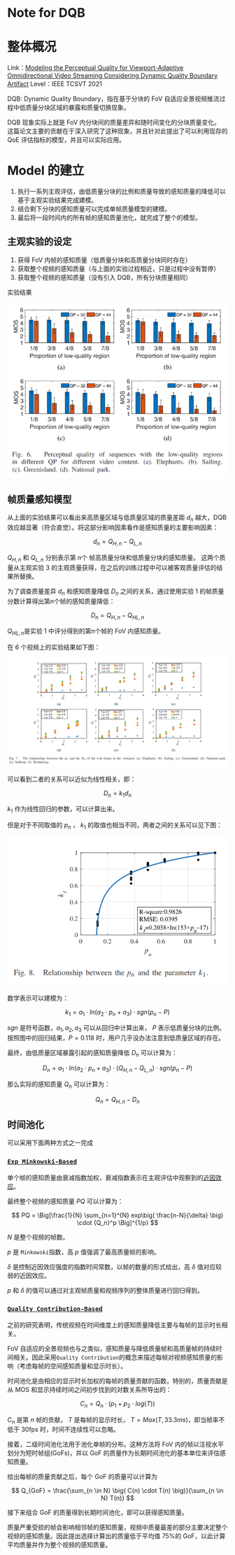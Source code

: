 # Note for DQB


# 整体概况

Link：[Modeling the Perceptual Quality for Viewport-Adaptive Omnidirectional Video Streaming Considering Dynamic Quality Boundary Artifact](https://ieeexplore.ieee.org/document/9317771)
Level：IEEE TCSVT 2021

DQB: Dynamic Quality Boundary，指在基于分块的 FoV 自适应全景视频推流过程中低质量分块区域的暴露和质量切换现象。

DQB 现象实际上就是 FoV 内分块间的质量差异和随时间变化的分块质量变化。
这篇论文主要的贡献在于深入研究了这种现象，并且针对此提出了可以利用现存的 QoE 评估指标的模型，并且可以实际应用。

# Model 的建立

1. 执行一系列主观评估，由低质量分块的比例和质量导致的感知质量的降低可以基于主观实验结果完成建模。
2. 结合剩下分块的感知质量可以完成单帧质量模型的建模。
3. 最后将一段时间内的所有帧的感知质量池化，就完成了整个的模型。

## 主观实验的设定

1. 获得 FoV 内帧的感知质量（低质量分块和高质量分块同时存在）
2. 获取整个视频的感知质量（与上面的实验过程相近，只是过程中没有暂停）
3. 获取整个视频的感知质量（没有引入 DQB，所有分块质量相同）

实验结果

![quality-with-different-proportion-low-quality](https://raw.githubusercontent.com/ayamir/blog-imgs/main/quality-with-different-proportion-low-quality.png)

## 帧质量感知模型

从上面的实验结果可以看出来高质量区域与低质量区域的质量差距 $d_n$ 越大，DQB 效应越显著（符合直觉）。将这部分影响因素看作是感知质量的主要影响因素：

$$
d_n = Q_{H, n} - Q_{L, n}
$$

$Q_{H, n}$ 和 $Q_{L, n}$ 分别表示第 $n$个 帧高质量分块和低质量分块的感知质量。
这两个质量从主观实验 3 的主观质量获得，在之后的训练过程中可以被客观质量评估的结果所替换。

为了调查质量差异 $d_n$ 和感知质量降低 $D_n$ 之间的关系，通过使用实验 1 的帧质量分数计算得出第$n$个帧的感知质量降低：

$$
D_n = Q_{H, n} - Q_{HL, n}
$$

$Q_{HL, n}$是实验 1 中评分得到的第$n$个帧的 FoV 内感知质量。

在 6 个视频上的实验结果如下图：

![relationship-with-Dn-and-dn](https://raw.githubusercontent.com/ayamir/blog-imgs/main/relationship-with-Dn-and-dn.png)

可以看到二者的关系可以近似为线性相关，即：

$$
D_n = k_1 d_n
$$

$k_1$ 作为线性回归的参数，可以计算出来。

但是对于不同取值的 $p_n$ ， $k_1$ 的取值也相当不同，两者之间的关系可以见下图：

![relationship-with-pn-and-k1](https://raw.githubusercontent.com/ayamir/blog-imgs/main/relationship-with-pn-and-k1.png)

数学表示可以建模为：

$$
k_1 = a_1 \cdot ln(a_2 \cdot p_n + a_3) \cdot sgn(p_n - P)
$$

$sgn$ 是符号函数，$a_1, a_2, a_3$ 可以从回归中计算出来， $P$ 表示低质量分块的比例。按照图中的回归结果，$P = 0.118$ 时，用户几乎没办法注意到低质量区域的存在。

最终，由低质量区域暴露引起的感知质量降低 $D_n$ 可以计算为：

$$
D_n = a_1 \cdot ln(a_2 \cdot p_n + a_3) \cdot (Q_{H, n} - Q_{L, n}) \cdot sgn(p_n - P)
$$

那么实际的感知质量 $Q_n$ 可以计算为：

$$
Q_n = Q_{H, n} - D_n
$$

## 时间池化

可以采用下面两种方式之一完成

### [`Exp Minkowski-Based`](https://ieeexplore.ieee.org/document/6603210)

单个帧的感知质量由衰减指数加权，衰减指数表示在主观评估中观察到的[近因效应](https://www.spiedigitallibrary.org/conference-proceedings-of-spie/3299/1/Viewer-response-to-time-varying-video-quality/10.1117/12.320109.short?SSO=1)。

最终整个视频的感知质量 $PQ$ 可以计算为：

$$
PQ = \Big[\frac{1}{N} \sum_{n=1}^{N} exp\big( \frac{n-N}{\delta} \big) \cdot {Q_n}^p \Big]^{1/p}
$$

$N$ 是整个视频的帧数。

$p$ 是 `Minkowski`指数，高 $p$ 值强调了最高质量帧的影响。

$\delta$ 是控制近因效应强度的指数时间常数，以帧的数量的形式给出，高 $\delta$ 值对应较弱的近因效应。

$p$ 和 $\delta$ 的值可以通过对主观帧质量和视频序列的整体质量进行回归得到。

### [`Quality Contribution-Based`](https://ieeexplore.ieee.org/document/6235989)

之前的研究表明，传统视频在时间维度上的感知质量降低主要与每帧的显示时长相关。

FoV 自适应的全景视频也与之类似，感知质量与降低质量帧和高质量帧的持续时间相关。因此采用`Quality Contribution`的概念来描述每帧对视频感知质量的影响（考虑每帧的空间感知质量和显示时长）。

时间池化是由相应的显示时长加权的每帧的质量贡献的函数，特别的，质量贡献是从 MOS 和显示持续时间之间初步找到的对数关系所导出的：

$$
C_n = Q_n \cdot (p_1 + p_2 \cdot log(T))
$$

$C_n$ 是第 $n$ 帧的贡献， $T$ 是每帧的显示时长， $T = Max(T, 33.3ms)$，即当帧率不低于 30fps 时，时间不连续性可以忽略。

接着，二级时间池化法用于池化单帧的分布。这种方法将 FoV 内的帧以注视水平划分为短时帧组(GoFs)，并以 GoF 的质量作为长期时间池化的基本单位来评估感知质量。

给出每帧的质量贡献之后，每个 GoF 的质量可以计算为

$$
Q_{GoF} = \frac{\sum_{n \in N} \big( C(n) \cdot T(n) \big)}{\sum_{n \in N} T(n)}
$$

接下来组合 GoF 的质量得到长期时间池化，即可以获得感知质量。

质量严重受损的帧会影响相邻帧的感知质量，视频中质量最差的部分主要决定整个视频的感知质量。因此提出选择计算出的质量低于平均值 75%的 GoF，以此计算平均质量并作为整个视频的感知质量。

